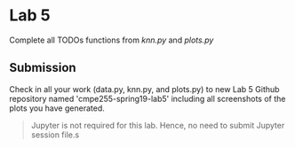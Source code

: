 # Lab 5

Complete all TODOs functions from _knn.py_ and _plots.py_

## Submission

Check in all your work (data.py, knn.py, and plots.py) to new Lab 5 Github repository named 'cmpe255-spring19-lab5' including all screenshots of the plots you have generated.

> Jupyter is not required for this lab. Hence, no need to submit Jupyter session file.s
